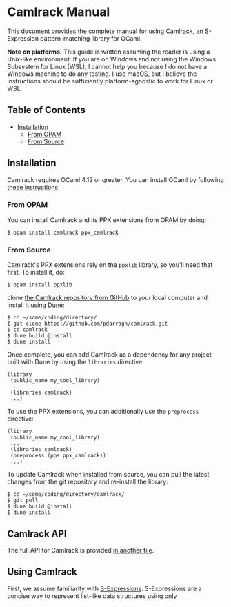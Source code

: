 # Camlrack Manual

This document provides the complete manual for using
[Camlrack](https://github.com/pdarragh/camlrack), an S-Expression
pattern-matching library for OCaml.

**Note on platforms.** This guide is written assuming the reader is using a
Unix-like environment. If you are on Windows and not using the Windows Subsystem
for Linux (WSL), I cannot help you because I do not have a Windows machine to do
any testing. I use macOS, but I believe the instructions should be sufficiently
platform-agnostic to work for Linux or WSL.


## Table of Contents

  * [Installation](#installation)
      * [From OPAM](#from-opam)
      * [From Source](#from-source)


## Installation

Camlrack requires OCaml 4.12 or greater. You can install OCaml by following
[these instructions](https://ocaml.org/learn/tutorials/up_and_running.html).


### From OPAM

You can install Camlrack and its PPX extensions from OPAM by doing:

```text
$ opam install camlrack ppx_camlrack
```


### From Source

Camlrack's PPX extensions rely on the `ppxlib` library, so you'll need that
first. To install it, do:

```text
$ opam install ppxlib
```

clone [the Camlrack repository from
GitHub](https://github.com/pdarragh/camlrack) to your local computer and install
it using [Dune](https://dune.build):

```text
$ cd ~/some/coding/directory/
$ git clone https://github.com/pdarragh/camlrack.git
$ cd camlrack
$ dune build @install
$ dune install
```

Once complete, you can add Camlrack as a dependency for any project built with
Dune by using the `libraries` directive:

```dune
(library
 (public_name my_cool_library)
 ...
 (libraries camlrack)
 ...)
```

To use the PPX extensions, you can additionally use the `preprocess` directive:

```dune
(library
 (public_name my_cool_library)
 ...
 (libraries camlrack)
 (preprocess (pps ppx_camlrack))
 ...)
```

To update Camlrack when installed from source, you can pull the latest changes
from the git repository and re-install the library:

```text
$ cd ~/some/coding/directory/camlrack/
$ git pull
$ dune build @install
$ dune install
```


## Camlrack API

The full API for Camlrack is provided [in another file](Camlrack_API.md).


## Using Camlrack

First, we assume familiarity with
[S-Expressions](https://en.wikipedia.org/wiki/S-expression). S-Expressions are a
concise way to represent list-like data structures using only
